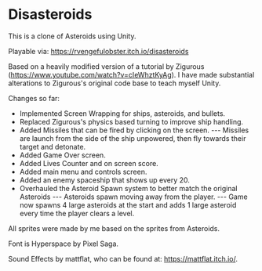 # Disasteroids
This is a clone of Asteroids using Unity. 

Playable via: https://rvengefulobster.itch.io/disasteroids

Based on a heavily modified version of a tutorial by Zigurous (https://www.youtube.com/watch?v=cIeWhztKyAg). I have made substantial alterations to Zigurous's original code base to teach myself Unity.

Changes so far:
- Implemented Screen Wrapping for ships, asteroids, and bullets.
- Replaced Zigurous's physics based turning to improve ship handling.
- Added Missiles that can be fired by clicking on the screen. 
--- Missiles are launch from the side of the ship unpowered, then fly towards their target and detonate.
- Added Game Over screen. 
- Added Lives Counter and on screen score.
- Added main menu and controls screen.
- Added an enemy spaceship that shows up every 20.
- Overhauled the Asteroid Spawn system to better match the original Asteroids
--- Asteroids spawn moving away from the player.
--- Game now spawns 4 large asteroids at the start and adds 1 large asteroid every time the player clears a level.

All sprites were made by me based on the sprites from Asteroids.

Font is Hyperspace by Pixel Saga.

Sound Effects by mattflat, who can be found at: https://mattflat.itch.io/.

